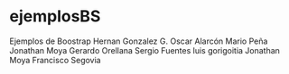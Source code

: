 # ejemplosBS
Ejemplos de Boostrap
Hernan Gonzalez G.
Oscar Alarcón
Mario Peña
Jonathan Moya
Gerardo Orellana
Sergio Fuentes
luis gorigoitia
Jonathan Moya
Francisco Segovia